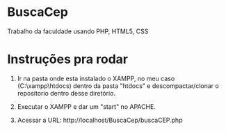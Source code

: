# BuscaCep
Trabalho da faculdade usando PHP, HTML5, CSS

# Instruções pra rodar

1) Ir na pasta onde esta instalado o XAMPP, no meu caso (C:\xampp\htdocs) dentro da
pasta "htdocs" e descompactar/clonar o repositorio dentro desse diretório.

2) Executar o XAMPP e dar um "start" no APACHE.

3) Acessar a URL: http://localhost/BuscaCep/buscaCEP.php